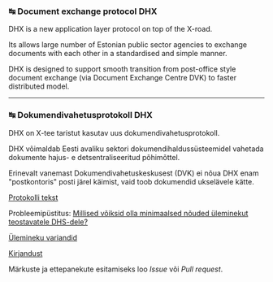 ### ↹ Document exchange protocol DHX

DHX is a new application layer protocol on top of the X-road.

Its allows large number of Estonian public sector agencies to exchange documents with each other in a standardised and simple manner.

DHX is designed to support smooth transition from post-office style document exchange (via Document Exchange Centre DVK) to faster distributed model.

---

### ↹ Dokumendivahetusprotokoll DHX

DHX on X-tee taristut kasutav uus dokumendivahetusprotokoll.

DHX võimaldab Eesti avaliku sektori dokumendihaldussüsteemidel vahetada dokumente hajus- e detsentraliseeritud põhimõttel.

Erinevalt vanemast Dokumendivahetuskeskusest (DVK) ei nõua DHX enam "postkontoris" posti järel käimist, vaid toob dokumendid ukselävele kätte.

[Protokolli tekst](Protokoll.md)

Probleemipüstitus: [Millised võiksid olla minimaalsed nõuded üleminekut teostavatele DHS-dele? ](https://github.com/e-gov/DHX/blob/master/Uleminekuk.md)

[Ülemineku variandid](https://github.com/e-gov/DHX/blob/master/%C3%9Clemineku%20variandid.md)

[Kirjandust](https://github.com/e-gov/DHX/blob/master/Kirjandus.md)

Märkuste ja ettepanekute esitamiseks loo _Issue_ või _Pull request_.
